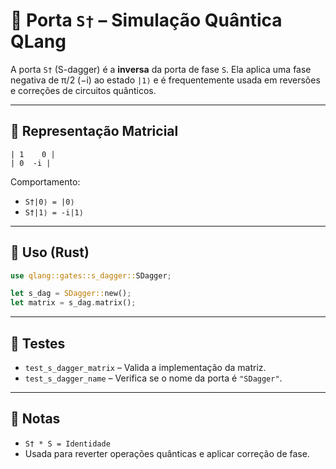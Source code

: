 # 🔷 Porta `S†` – Simulação Quântica QLang

A porta `S†` (S-dagger) é a **inversa** da porta de fase `S`. Ela aplica uma fase negativa de π/2 (−i) ao estado `|1⟩` e é frequentemente usada em reversões e correções de circuitos quânticos.

---

## 📐 Representação Matricial

```
| 1    0 |
| 0  -i |
```

Comportamento:

- `S†|0⟩ = |0⟩`
- `S†|1⟩ = -i|1⟩`

---

## 🧰 Uso (Rust)

```rust
use qlang::gates::s_dagger::SDagger;

let s_dag = SDagger::new();
let matrix = s_dag.matrix();
```

---

## 🧪 Testes

- `test_s_dagger_matrix` – Valida a implementação da matriz.
- `test_s_dagger_name` – Verifica se o nome da porta é `"SDagger"`.

---

## 📎 Notas

- `S† * S = Identidade`
- Usada para reverter operações quânticas e aplicar correção de fase.